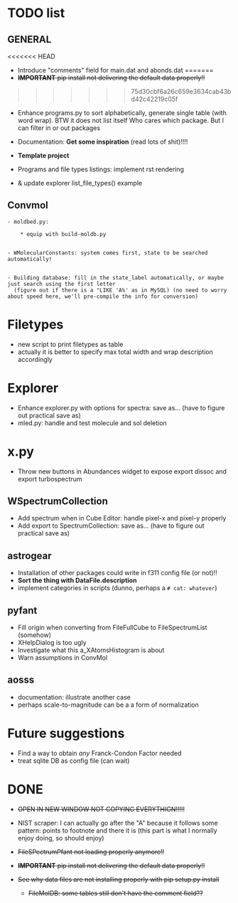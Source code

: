 # TODO list



## GENERAL

<<<<<<< HEAD

- Introduce "comments" field for main.dat and abonds.dat
=======
- ~~**IMPORTANT** pip install not delivering the default data properly!!~~
>>>>>>> 75d30cbf6a26c659e3634cab43bd42c42219c05f

- Enhance programs.py to sort alphabetically, generate single table (with word wrap). BTW it does not list itself
  Who cares which package. But I can filter in or out packages
 
  
- Documentation: **Get some inspiration** (read lots of shit)!!!!
- **Template project**
- Programs and file types listings: implement rst rendering
- & update explorer list_file_types() example


## Convmol

    - moldbed.py:
    
        * equip with build-moldb.py
        

    - WMolecularConstants: system comes first, state to be searched automatically!   
    
    
    - Building database: fill in the state_label automatically, or maybe just search using the first letter
      (figure out if there is a "LIKE 'A%' as in MySQL) (no need to worry about speed here, we'll pre-compile the info for conversion)    


# Filetypes

- new script to print filetypes as table
- actually it is better to specify max total width and wrap description accordingly

# Explorer

- Enhance explorer.py with options for spectra: save as... (have to figure out practical save as)
- mled.py: handle and test molecule and sol deletion

# x.py

- Throw new buttons in Abundances widget to expose export dissoc and export turbospectrum

## WSpectrumCollection

- Add spectrum when in Cube Editor: handle pixel-x and pixel-y properly
- Add export to SpectrumCollection: save as... (have to figure out practical save as)


## astrogear

  - Installation of other packages could write in f311 config file (or not)!!
  - **Sort the thing with DataFile.description**
  - implement categories in scripts (dunno, perhaps a `# cat: whatever`)

## pyfant

  - Fill origin when converting from FileFullCube to FileSpectrumList (somehow)
  - XHelpDialog is too ugly
  - Investigate what this a_XAtomsHistogram is about
  - Warn assumptions in ConvMol

  
## aosss

  - documentation: illustrate another case
  - perhaps scale-to-magnitude can be a a form of normalization


# Future suggestions

  - Find a way to obtain *any* Franck-Condon Factor needed
  - treat sqlite DB as config file (can wait)
  

# DONE

- ~~OPEN IN NEW WINDOW NOT COPYING EVERYTHIGN!!!!!~~
- NIST scraper: I can actually go after the "A" because it follows some pattern: points to footnote and there it is (this part is what I normally enjoy doing, so should enjoy)


- ~~FileSPectrumPfant not loading properly anymore!!~~

- ~~**IMPORTANT** pip install not delivering the default data properly!!~~

- ~~See why data files are not installing properly with pip setup.py install~~

    - ~~FileMolDB: some tables still don't have the comment field??~~
